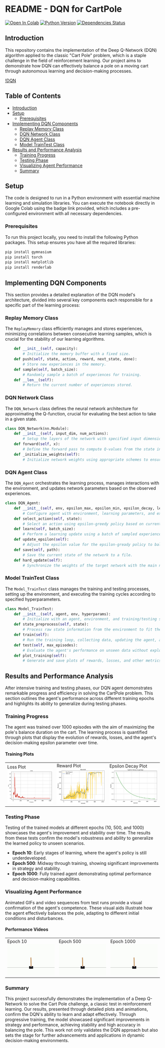 # README - DQN for CartPole

[![Open In Colab](https://colab.research.google.com/assets/colab-badge.svg)](https://colab.research.google.com/drive/1-P1I0lxPf2scs4ZyOFb0tostuokrdm-v?usp=sharing)
[![Python Version](https://img.shields.io/badge/Python-3.6%20|%203.7%20|%203.8-blue)](https://www.python.org/downloads/release/python-380/)
[![Dependencies Status](https://img.shields.io/badge/dependencies-up%20to%20date-brightgreen)](https://github.com/MahanVeisi8/RL_practices/Cartpole/DQN/requirements.txt)

## Introduction
This repository contains the implementation of the Deep Q-Network (DQN) algorithm applied to the classic "Cart Pole" problem, which is a staple challenge in the field of reinforcement learning. Our project aims to demonstrate how DQN can effectively balance a pole on a moving cart through autonomous learning and decision-making processes.

[!DQN](assets/Q_learning.jpg)

## Table of Contents
- [Introduction](#introduction)
- [Setup](#setup)
  - [Prerequisites](#prerequisites)
- [Implementing DQN Components](#implementing-dqn-components)
  - [Replay Memory Class](#replay-memory-class)
  - [DQN Network Class](#dqn-network-class)
  - [DQN Agent Class](#dqn-agent-class)
  - [Model TrainTest Class](#model-traintest-class)
- [Results and Performance Analysis](#results-and-performance-analysis)
  - [Training Progress](#training-progress)
  - [Testing Phase](#testing-phase)
  - [Visualizing Agent Performance](#visualizing-agent-performance)
  - [Summary](#summary)

## Setup
The code is designed to run in a Python environment with essential machine learning and simulation libraries. You can execute the notebook directly in Google Colab using the badge link provided, which includes a pre-configured environment with all necessary dependencies.

### Prerequisites
To run this project locally, you need to install the following Python packages. This setup ensures you have all the required libraries:

```bash
pip install gymnasium
pip install torch
pip install matplotlib
pip install renderlab
```


## Implementing DQN Components

This section provides a detailed explanation of the DQN model's architecture, divided into several key components each responsible for a specific part of the learning process:

### Replay Memory Class

The `ReplayMemory` class efficiently manages and stores experiences, minimizing correlations between consecutive learning samples, which is crucial for the stability of our learning algorithms.

```py
    def __init__(self, capacity):
        # Initialize the memory buffer with a fixed size.
    def push(self, state, action, reward, next_state, done):
        # Store new experiences in the memory.
    def sample(self, batch_size):
        # Randomly sample a batch of experiences for training.
    def __len__(self):
        # Return the current number of experiences stored.
```

### DQN Network Class

The `DQN_Network` class defines the neural network architecture for approximating the Q-function, crucial for evaluating the best action to take in a given state.

```py
class DQN_Network(nn.Module):
    def __init__(self, input_dim, num_actions):
        # Setup the layers of the network with specified input dimensions and number of actions.
    def forward(self, x):
        # Define the forward pass to compute Q-values from the state inputs.
    def _initialize_weights(self):
        # Initialize network weights using appropriate schemes to ensure effective learning.
```

### DQN Agent Class

The `DQN_Agent` orchestrates the learning process, manages interactions with the environment, and updates network parameters based on the observed experiences.

```py
class DQN_Agent:
    def __init__(self, env, epsilon_max, epsilon_min, epsilon_decay, learning_rate, discount, memory_capacity):
        # Configure agent with environment, learning parameters, and exploration settings.
    def select_action(self, state):
        # Select an action using epsilon-greedy policy based on current Q-values.
    def learn(self, batch_size):
        # Perform a learning update using a batch of sampled experiences from memory.
    def update_epsilon(self):
        # Adjust the epsilon value for the epsilon-gready policy to balance exploration and exploitation.
    def save(self, path):
        # Save the current state of the network to a file.
    def hard_update(self):
        # Synchronize the weights of the target network with the main network.
```

### Model TrainTest Class

The `Model_TrainTest` class manages the training and testing processes, setting up the environment, and executing the training cycles according to specified hyperparameters.

```py
class Model_TrainTest:
    def __init__(self, agent, env, hyperparams):
        # Initialize with an agent, environment, and training/testing settings.
    def state_preprocess(self, state):
        # Process raw state information from the environment to fit the network input requirements.
    def train(self):
        # Run the training loop, collecting data, updating the agent, and logging results.
    def test(self, max_episodes):
        # Evaluate the agent's performance on unseen data without exploration moves.
    def plot_training(self):
        # Generate and save plots of rewards, losses, and other metrics to visualize the training progress.
```

## Results and Performance Analysis

After intensive training and testing phases, our DQN agent demonstrates remarkable progress and efficiency in solving the CartPole problem. This section outlines the agent's performance across different training epochs and highlights its ability to generalize during testing phases.

### Training Progress

The agent was trained over 1000 episodes with the aim of maximizing the pole's balance duration on the cart. The learning process is quantified through plots that display the evolution of rewards, losses, and the agent's decision-making epsilon parameter over time.

#### Training Plots
<table>
  <tr>
    <td>Loss Plot<br><img src="assets/Loss_plot.png" alt="Loss Plot" width="320px"></td>
    <td>Reward Plot<br><img src="assets/reward_plot.png" alt="Reward Plot" width="320px"></td>
    <td>Epsilon Decay Plot<br><img src="assets/Epsilon_plot.png" alt="Epsilon Decay Plot" width="320px"></td>
  </tr>
</table>

### Testing Phase

Testing of the trained models at different epochs (10, 500, and 1000) showcases the agent's improvement and stability over time. The results from these tests confirm the model's robustness and ability to generalize the learned policy to unseen scenarios.

- **Epoch 10**: Early stages of learning, where the agent's policy is still underdeveloped.
- **Epoch 500**: Midway through training, showing significant improvements in strategy and stability.
- **Epoch 1000**: Fully trained agent demonstrating optimal performance and decision-making capabilities.

### Visualizing Agent Performance

Animated GIFs and video sequences from test runs provide a visual confirmation of the agent's competence. These visual aids illustrate how the agent effectively balances the pole, adapting to different initial conditions and disturbances.

#### Performance Videos

<table>
  <tr>
    <td>Epoch 10<br><img src="assets/10epoch.gif" alt="Epoch 10 Performance" width="240px"></td>
    <td>Epoch 500<br><img src="assets/500epoch.gif" alt="Epoch 500 Performance" width="240px"></td>
    <td>Epoch 1000<br><img src="assets/1000epoch.gif" alt="Epoch 1000 Performance" width="240px"></td>
  </tr>
</table>

### Summary

This project successfully demonstrates the implementation of a Deep Q-Network to solve the Cart Pole challenge, a classic test in reinforcement learning. Our results, presented through detailed plots and animations, confirm the DQN's ability to learn and adapt effectively. Through progressive training, the model showcased significant improvements in strategy and performance, achieving stability and high accuracy in balancing the pole. This work not only validates the DQN approach but also sets the stage for further advancements and applications in dynamic decision-making environments.


